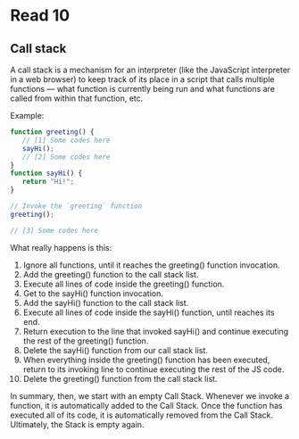 # Read 10

## Call stack

A call stack is a mechanism for an interpreter (like the JavaScript interpreter in a web browser) to keep track of its place in a script that calls multiple functions — what function is currently being run and what functions are called from within that function, etc.

Example:

```js
function greeting() {
   // [1] Some codes here
   sayHi();
   // [2] Some codes here
}
function sayHi() {
   return "Hi!";
}

// Invoke the `greeting` function
greeting();

// [3] Some codes here


```

What really happens is this:

1. Ignore all functions, until it reaches the greeting() function invocation.
2. Add the greeting() function to the call stack list.
3. Execute all lines of code inside the greeting() function.
4. Get to the sayHi() function invocation.
5. Add the sayHi() function to the call stack list.
6. Execute all lines of code inside the sayHi() function, until reaches its end.
7. Return execution to the line that invoked sayHi() and continue executing the rest of the greeting() function.
8. Delete the sayHi() function from our call stack list.
9. When everything inside the greeting() function has been executed, return to its invoking line to continue executing the rest of the JS code.
10. Delete the greeting() function from the call stack list.


In summary, then, we start with an empty Call Stack. Whenever we invoke a function, it is automatically added to the Call Stack. Once the function has executed all of its code, it is automatically removed from the Call Stack. Ultimately, the Stack is empty again.



